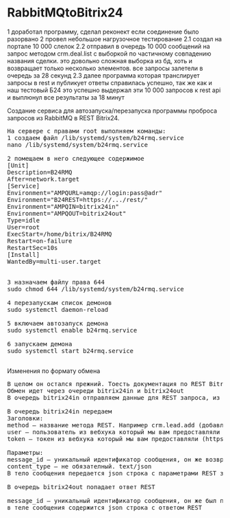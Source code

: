 # RabbitMQtoBitrix24


1 доработал программу, сделал реконект если соединение было разорвано
2 провел небольшое нагрузочное тестирование
2.1 создал на портале 10 000 слелок
2.2 отправил в очередь 10 000 сообщений на запрос методом crm.deal.list с выборкой по частичному совпадению названия сделки. это довольно сложная выборка из бд, хоть и возвращает только несколько элементов. все запросы залетели в очередь за 28 секунд
2.3 далее программа которая транслирует запросы в rest и публикует ответы справилась успешно, так же как и наш тестовый Б24 это успешно выдержал эти 10 000 запросов к rest api и выплюнул все результаты за 18 минут

Создание сервиса для автозапуска/перезапуска программы проброса запросов из RabbitMQ в REST Bitrix24.
<pre>
На сервере с правами root выполняем команды:
1 создаем файл /lib/systemd/system/b24rmq.service
nano /lib/systemd/system/b24rmq.service

2 помещаем в него следующее содержимое
[Unit]
Description=B24RMQ
After=network.target
[Service]
Environment="AMPQURL=amqp://login:pass@adr"
Environment="B24REST=https://.../rest/"
Environment="AMPQIN=bitrix24in"
Environment="AMPQOUT=bitrix24out"
Type=idle
User=root
ExecStart=/home/bitrix/B24RMQ
Restart=on-failure
RestartSec=10s
[Install]
WantedBy=multi-user.target


3 назначаем файлу права 644
sudo chmod 644 /lib/systemd/system/b24rmq.service

4 перезапускам список демонов
sudo systemctl daemon-reload

5 включаем автозапуск демона
sudo systemctl enable b24rmq.service

6 запускаем демона
sudo systemctl start b24rmq.service

</pre>



Изменения по формату обмена
<pre>
В целом он остался прежний. Тоесть документация по REST Bitrix24 актуальна, так же как и актуальны самописные методы REST
Обмен идет через очереди bitrix24in и bitrix24out
В очередь bitrix24in отправляем данные для REST запроса, из очереди bitrix24out читаем ответ по запросу. Спопставление запросов происходит по параметру message_id

В очередь bitrix24in передаем
Заголовки:
method – название метода REST. Например crm.lead.add (добавление лида)
user – пользователь из вебхука который мы вам предоставляли (https://.../rest/1/3w0fbh...lixzu1t/). в вашем случае 1
token – токен из вебхука который мы вам предоставляли (https://..../rest/1/3w0fbh3...zu1t/). в вашем случае 3w0fbh3itlixzu1t

Параметры:
message_id – уникальный идентификатор сообщения, он же возвращается и в ответе. по нему происходит сопоставление запроса с ответом
content_type – не обязателный. text/json
В тело сообщения передается json строка с параметрами REST запроса. Без изменений как и было.

В очередь bitrix24out попадает ответ REST

message_id – уникальный идентификатор сообщения, он же был передан в запросе. по нему происходит сопоставление запроса с ответом
в теле сообщения содержится json строка с ответом REST

</pre>

